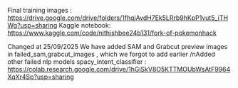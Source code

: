 Final training images : https://drive.google.com/drive/folders/1fhqjAvdH7Ek5LRrb9hKpP1vut5_iTHWg?usp=sharing
Kaggle notebook: https://www.kaggle.com/code/nithishbee24b131/fork-of-pokemonhack

Changed at 25/09/2025
We have added SAM and Grabcut preview images in failed_sam,grabcut_images , which we forgot to add earlier 
/nAdded other failed nlp models spacy_intent_classifier :  https://colab.research.google.com/drive/1hGiSkV8O5KTTMOUbWsAtF9964XqXr4Sp?usp=sharing


